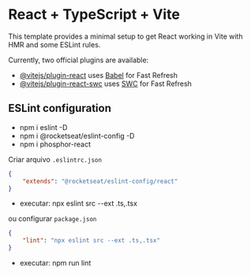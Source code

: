 # React + TypeScript + Vite

This template provides a minimal setup to get React working in Vite with HMR and some ESLint rules.

Currently, two official plugins are available:

- [@vitejs/plugin-react](https://github.com/vitejs/vite-plugin-react/blob/main/packages/plugin-react/README.md) uses [Babel](https://babeljs.io/) for Fast Refresh
- [@vitejs/plugin-react-swc](https://github.com/vitejs/vite-plugin-react-swc) uses [SWC](https://swc.rs/) for Fast Refresh

## ESLint configuration

- npm i eslint -D
- npm i @rocketseat/eslint-config -D
- npm i phosphor-react

Criar arquivo `.eslintrc.json`
```JSON
{
    "extends": "@rocketseat/eslint-config/react"
}
```
- executar: npx eslint src --ext .ts,.tsx

ou configurar `package.json`

```JSON
{
    "lint": "npx eslint src --ext .ts,.tsx"
}
```

- executar: npm run lint